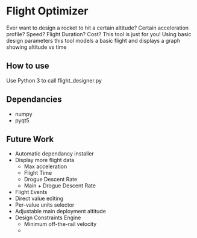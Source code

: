# Flight Optimizer

Ever want to design a rocket to hit a certain altitude? Certain acceleration profile? Speed? Flight Duration? Cost? This tool is just for you! Using basic design parameters this tool models a basic flight and displays a graph showing altitude vs time

## How to use

Use Python 3 to call flight_designer.py

## Dependancies

* numpy
* pyqt5

## Future Work

* Automatic dependancy installer
* Display more flight data
  * Max acceleration
  * Flight Time
  * Drogue Descent Rate
  * Main + Drogue Descent Rate
* Flight Events
* Direct value editing
* Per-value units selector
* Adjustable main deployment altitude
* Design Constraints Engine
  * Minimum off-the-rail velocity
  * 